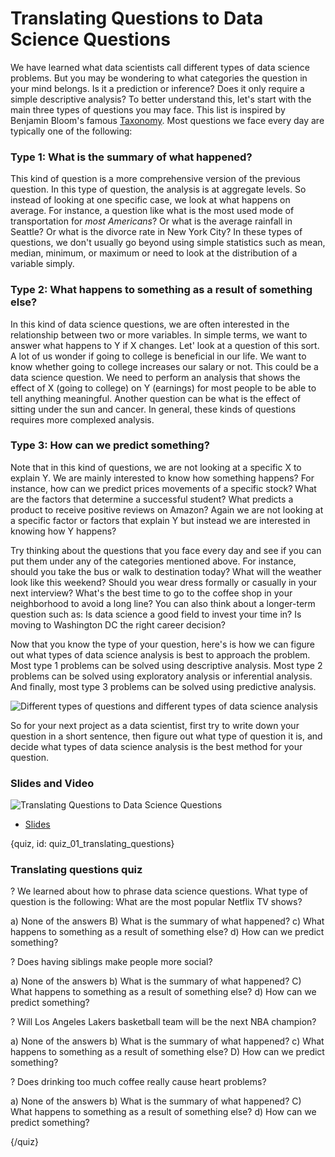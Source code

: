 # Translating Questions to Data Science Questions

We have learned what data scientists call different types of data science problems. But you may be wondering to what categories the question in your mind belongs. Is it a prediction or inference? Does it only require a simple descriptive analysis? To better understand this, let's start with the main three types of questions you may face. This list is inspired by Benjamin Bloom's famous [Taxonomy](https://en.wikipedia.org/wiki/Bloom%27s_taxonomy). Most questions we face every day are typically one of the following:


### Type 1: What is the summary of what happened?

This kind of question is a more comprehensive version of the previous question. In this type of question, the analysis is at aggregate levels. So instead of looking at one specific case, we look at what happens on average. For instance, a question like what is the most used mode of transportation for *most Americans*? Or what is the average rainfall in Seattle? Or what is the divorce rate in New York City? In these types of questions, we don't usually go beyond using simple statistics such as mean, median, minimum, or maximum or need to look at the distribution of a variable simply.


### Type 2: What happens to something as a result of something else?

In this kind of data science questions, we are often interested in the relationship between two or more variables. In simple terms, we want to answer what happens to Y if X changes. Let' look at a question of this sort. A lot of us wonder if going to college is beneficial in our life. We want to know whether going to college increases our salary or not. This could be a data science question. We need to perform an analysis that shows the effect of X (going to college) on Y (earnings) for most people to be able to tell anything meaningful. Another question can be what is the effect of sitting under the sun and cancer. In general, these kinds of questions requires more complexed analysis.

### Type 3: How can we predict something?

Note that in this kind of questions, we are not looking at a specific X to explain Y. We are mainly interested to know how something happens? For instance, how can we predict prices movements of a specific stock? What are the factors that determine a successful student? What predicts a product to receive positive reviews on Amazon? Again we are not looking at a specific factor or factors that explain Y but instead we are interested in knowing how Y happens?

Try thinking about the questions that you face every day and see if you can put them under any of the categories mentioned above. For instance, should you take the bus or walk to destination today? What will the weather look like this weekend? Should you wear dress formally or casually in your next interview? What's the best time to go to the coffee shop in your neighborhood to avoid a long line? You can also think about a longer-term question such as: Is data science a good field to invest your time in? Is moving to Washington DC the right career decision?

Now that you know the type of your question, here's is how we can figure out what types of data science analysis is best to approach the problem. Most type 1 problems can be solved using descriptive analysis. Most type 2 problems can be solved using exploratory analysis or inferential analysis. And finally, most type 3 problems can be solved using predictive analysis.

![Different types of questions and different types of data science analysis](images/01_translating_questions/01_dataanalysis_translating_questions-06.png)


So for your next project as a data scientist, first try to write down your question in a short sentence, then figure out what type of question it is, and decide what types of data science analysis is the best method for your question.


### Slides and Video

![Translating Questions to Data Science Questions](UPDATE)

* [Slides](https://docs.google.com/presentation/d/18OqWRUTL7oK8RXx7tXQY4dxFSV5J_JOGwytN-pHGnDo/edit?usp=sharing)

{quiz, id: quiz_01_translating_questions}

### Translating questions quiz

? We learned about how to phrase data science questions. What type of question is the following: What are the most popular Netflix TV shows?

a) None of the answers
B) What is the summary of what happened?
c) What happens to something as a result of something else?
d) How can we predict something?


? Does having siblings make people more social?

a) None of the answers
b) What is the summary of what happened?
C) What happens to something as a result of something else?
d) How can we predict something?


? Will Los Angeles Lakers basketball team will be the next NBA champion?

a) None of the answers
b) What is the summary of what happened?
c) What happens to something as a result of something else?
D) How can we predict something?


? Does drinking too much coffee really cause heart problems?

a) None of the answers
b) What is the summary of what happened?
C) What happens to something as a result of something else?
d) How can we predict something?


{/quiz}
